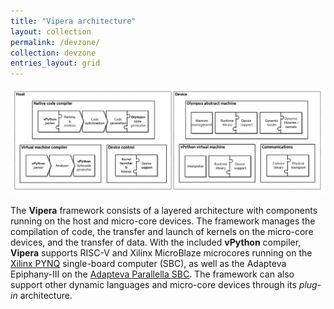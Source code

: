 ```yaml
---
title: "Vipera architecture"
layout: collection
permalink: /devzone/
collection: devzone
entries_layout: grid
---
```


![Vipera architecture](/images/Vipera_arch_v1d3.png)

The **Vipera** framework consists of a layered architecture with components running on the host and micro-core devices. The framework manages the compilation of code, the transfer and launch of kernels on the micro-core devices, and the transfer of data. With the included **vPython** compiler, **Vipera** supports RISC-V and Xilinx MicroBlaze microcores running on the [Xilinx PYNQ](https://www.xilinx.com/support/university/boards-portfolio/xup-boards.html) single-board computer (SBC), as well as the Adapteva Epiphany-III on the [Adapteva Parallella SBC](https://www.digikey.com/en/product-highlight/a/adapteva/parallella-board). The framework can also support other dynamic languages and micro-core devices through its _plug-in_ architecture. 

